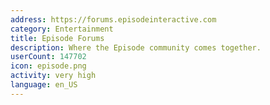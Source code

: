 ```yaml
---
address: https://forums.episodeinteractive.com
category: Entertainment
title: Episode Forums
description: Where the Episode community comes together.
userCount: 147702
icon: episode.png
activity: very high
language: en_US
---
```

